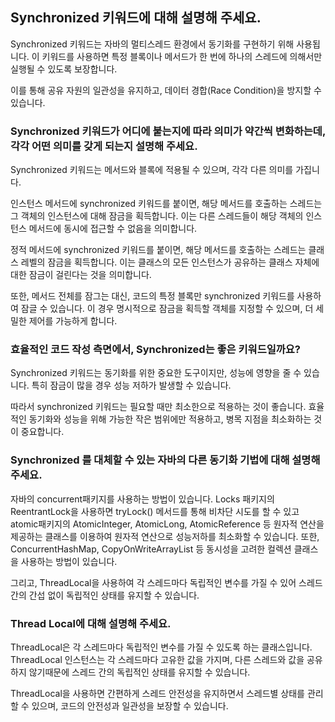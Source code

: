 ## Synchronized 키워드에 대해 설명해 주세요.

Synchronized 키워드는 자바의 멀티스레드 환경에서 동기화를 구현하기 위해 사용됩니다. 이 키워드를 사용하면 특정 블록이나 메서드가 한 번에 하나의 스레드에 의해서만 실행될 수 있도록 보장합니다. 

이를 통해 공유 자원의 일관성을 유지하고, 데이터 경합(Race Condition)을 방지할 수 있습니다.

### Synchronized 키워드가 어디에 붙는지에 따라 의미가 약간씩 변화하는데, 각각 어떤 의미를 갖게 되는지 설명해 주세요.

Synchronized 키워드는 메서드와 블록에 적용될 수 있으며, 각각 다른 의미를 가집니다. 

인스턴스 메서드에 synchronized 키워드를 붙이면, 해당 메서드를 호출하는 스레드는 그 객체의 인스턴스에 대해 잠금을 획득합니다. 이는 다른 스레드들이 해당 객체의 인스턴스 메서드에 동시에 접근할 수 없음을 의미합니다.

정적 메서드에 synchronized 키워드를 붙이면, 해당 메서드를 호출하는 스레드는 클래스 레벨의 잠금을 획득합니다. 이는 클래스의 모든 인스턴스가 공유하는 클래스 자체에 대한 잠금이 걸린다는 것을 의미합니다. 

또한, 메서드 전체를 잠그는 대신, 코드의 특정 블록만 synchronized 키워드를 사용하여 잠글 수 있습니다. 이 경우 명시적으로 잠금을 획득할 객체를 지정할 수 있으며, 더 세밀한 제어를 가능하게 합니다.

### 효율적인 코드 작성 측면에서, Synchronized는 좋은 키워드일까요?

Synchronized 키워드는 동기화를 위한 중요한 도구이지만, 성능에 영향을 줄 수 있습니다. 특히 잠금이 많을 경우 성능 저하가 발생할 수 있습니다. 

따라서 synchronized 키워드는 필요할 때만 최소한으로 적용하는 것이 좋습니다. 효율적인 동기화와 성능을 위해 가능한 작은 범위에만 적용하고, 병목 지점을 최소화하는 것이 중요합니다.

### Synchronized 를 대체할 수 있는 자바의 다른 동기화 기법에 대해 설명해 주세요.
 
자바의 concurrent패키지를 사용하는 방법이 있습니다. Locks 패키지의 ReentrantLock을 사용하면 tryLock() 메서드를 통해 비차단 시도를 할 수 있고 atomic패키지의 AtomicInteger, AtomicLong, AtomicReference 등 원자적 연산을 제공하는 클래스를 이용하여 원자적 연산으로 성능저하를 최소화할 수 있습니다. 
또한, ConcurrentHashMap, CopyOnWriteArrayList 등 동시성을 고려한 컬렉션 클래스을 사용하는 방법이 있습니다. 

그리고, ThreadLocal을 사용하여 각 스레드마다 독립적인 변수를 가질 수 있어 스레드 간의 간섭 없이 독립적인 상태를 유지할 수 있습니다. 

### Thread Local에 대해 설명해 주세요.

ThreadLocal은 각 스레드마다 독립적인 변수를 가질 수 있도록 하는 클래스입니다. ThreadLocal 인스턴스는 각 스레드마다 고유한 값을 가지며, 다른 스레드와 값을 공유하지 않기때문에 스레드 간의 독립적인 상태를 유지할 수 있습니다.

ThreadLocal을 사용하면 간편하게 스레드 안전성을 유지하면서 스레드별 상태를 관리할 수 있으며, 코드의 안전성과 일관성을 보장할 수 있습니다.
